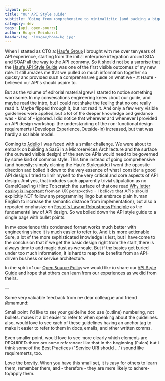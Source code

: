 ```yaml
---
layout: post
title: "Our API Style Guide"
subtitle: "Going from comprehensive to minimalistic (and packing a bigger punch)"
category: dev
tags: [api, open-source]
author: Holger Reinhardt
header-img: "images/home-bg.jpg"
---
```


When I started as CTO at [Haufe Group](https://github.com/Haufe-Lexware) I brought with me over ten years of API experience, starting from the initial enterprise integration around SOA and SOAP all the way to the API economy. So it should not be a surprise that the [Haufe API Style Guide](https://github.com/Haufe-Lexware/api-style-guide) was one of the first visible outcomes of my new role. It still amazes me that we pulled so much information together so quickly and provided such a comprehensive guide on what we - at Haufe - believed our API's should aspire to.

But as the volume of editorial material grew I started to notice something worrisome. In my conversations engineering knew about our guide, and maybe read the intro, but I could not shake the feeling that no one really read it. Maybe flipped through it, but not read it. And only a few very visible guidelines were applied, but a lot of the deeper knowledge and guidance was - kind of - ignored. I did notice that wherever and whenever I provided an API design workshop, the understanding of the non-functional design requirements (Developer Experience, Outside-In) increased, but that was hardly a scalable model.  

Coming to [Adello](https://github.com/adello) I was faced with a similar challenge. We were about to embark on building a SaaS in a Microservices Architecture and the surface (the outward visible design) of the service APIs  would need to be governed by some kind of common style. This time instead of going comprehensive (and honestly: simply cloning the Haufe Styleguide) I went the opposite direction and boiled it down to the very essence of what I consider a good API design. I tried to limit myself to the very critical and core aspects of API design. And yes, that includes such apparently trivial stipulation as no CamelCase'ing (Hint: To scratch the surface of that one read [Why letter casing is important](https://uxplanet.org/why-letter-casing-is-important-to-consider-during-design-decisions-50402acd0a4e) from an UX perspective - I believe that APIs should explicitly NOT follow any programming lingo but embrace plain human English to increase the semantic distance from implementation), but also a repeated emphasize on [Postel's Law or Robustness Principle](https://en.wikipedia.org/wiki/Robustness_principle) as the fundamental law of API design. So we boiled down the API style guide to a single page with bullet points.

In my experience this condensed format works much better with engineering since it is much easier to refer to. And it is more actionable Sure, a lot of the more sophisticated knowledge is lost, but I have come to the conclusion that if we get the basic design right from the start, there is always time to add magic dust as we scale. But if the basics get buried under too much information, it is hard to reap the benefits from an API-driven business or service architecture.

In the spirit of our [Open Source Policy](https://github.com/adello/open-source/blob/master/open-source.md) we would like to share our [API Style Guide](https://github.com/adello/api-style-guide/blob/master/api-style-guide.md) and hope that others can learn from our experiences as we did from theirs.

--

Some very valuable feedback from my dear colleague and friend [@mamund](https://twitter.com/mamund):

Small point, i'd like to see your guideline doc use (outline) numbering, not bullets. makes it a bit easier to refer to when speaking about the guidelines. also, would love to see each of these guidelines having an anchor tag to make it easier to refer to them in docs, emails, and other written comms.

Even smaller point, would love to see more clearly which elements are REQUIRED. there are some references like that in the beginning (Rules) but i think some of the Best Practices ("Service URI should ...") sound like requirements, too.

Love the brevity. When you have this small set, it is easy for others to learn them, remember them, and - therefore - they are more likely to adhere-to/apply them.